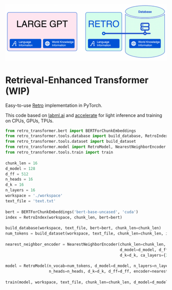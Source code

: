 ![RETRO](data/RETRO.png)
# Retrieval-Enhanced Transformer (WIP)

Easy-to-use [Retro](https://arxiv.org/abs/2112.04426) implementation in PyTorch.

This code based on [labml.ai](https://nn.labml.ai/transformers/retro/index.html) and [accelerate](https://github.com/huggingface/accelerate) for light inference and training on CPUs, GPUs, TPUs.

```python
from retro_transformer.bert import BERTForChunkEmbeddings
from retro_transformer.tools.database import build_database, RetroIndex
from retro_transformer.tools.dataset import build_dataset
from retro_transformer.model import RetroModel, NearestNeighborEncoder
from retro_transformer.tools.train import train

chunk_len = 16
d_model = 128
d_ff = 512
n_heads = 16
d_k = 16
n_layers = 16
workspace = './workspace'
text_file = 'text.txt'

bert = BERTForChunkEmbeddings('bert-base-uncased', 'cuda')
index = RetroIndex(workspace, chunk_len, bert=bert)

build_database(workspace, text_file, bert=bert, chunk_len=chunk_len)
num_tokens = build_dataset(workspace, text_file, chunk_len=chunk_len, index=index)

nearest_neighbor_encoder = NearestNeighborEncoder(chunk_len=chunk_len, n_layers=n_layers,
                                                  d_model=d_model, d_ff=d_ff, n_heads=n_heads,
                                                  d_k=d_k, ca_layers={3})

model = RetroModel(n_vocab=num_tokens, d_model=d_model, n_layers=n_layers, chunk_len=chunk_len,
                   n_heads=n_heads, d_k=d_k, d_ff=d_ff, encoder=nearest_neighbor_encoder, ca_layers={3, 5})

train(model, workspace, text_file, chunk_len=chunk_len, d_model=d_model)
```
